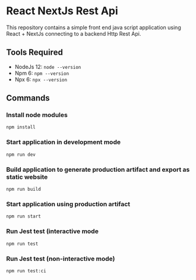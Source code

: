 # React NextJs Rest Api

This repository contains a simple front end java script application using React + NextJs connecting to a backend Http Rest Api.

## Tools Required
* NodeJs 12: `node --version`
* Npm 6: `npm --version`
* Npx 6: `npx --version`

## Commands

### Install node modules

    npm install

### Start application in development mode

    npm run dev

### Build application to generate production artifact and export as static website

    npm run build

### Start application using production artifact

    npm run start

### Run Jest test (interactive mode

    npm run test

### Run Jest test (non-interactive mode)

    npm run test:ci